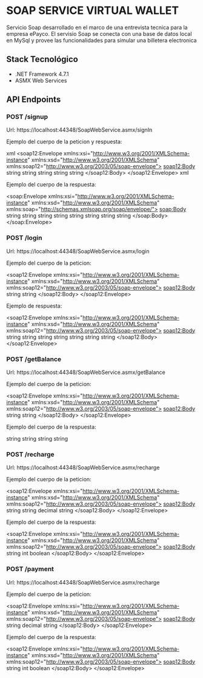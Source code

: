 # SOAP SERVICE VIRTUAL WALLET

Servicio Soap desarrollado en el marco de una entrevista tecnica para la empresa ePayco.
El servisio Soap se conecta con una base de datos local en MySql y provee las funcionalidades para simular una billetera electronica

## Stack Tecnológico

- .NET Framework 4.7.1
- ASMX Web Services

## API Endpoints

### POST /signup

Url: https://localhost:44348/SoapWebService.asmx/signIn

Ejemplo del cuerpo de la peticion y respuesta:

xml <?xml version="1.0" encoding="utf-8"?>
<soap12:Envelope xmlns:xsi="http://www.w3.org/2001/XMLSchema-instance" xmlns:xsd="http://www.w3.org/2001/XMLSchema" xmlns:soap12="http://www.w3.org/2003/05/soap-envelope">
<soap12:Body>
<signIn xmlns="http://tempuri.org/">
<clientId>string</clientId>
<name>string</name>
<phone>string</phone>
<email>string</email>
<password>string</password>
</signIn>
</soap12:Body>
</soap12:Envelope> xml

Ejemplo del cuerpo de la respuesta:

<?xml version="1.0" encoding="utf-8"?>

<soap:Envelope xmlns:xsi="http://www.w3.org/2001/XMLSchema-instance" xmlns:xsd="http://www.w3.org/2001/XMLSchema" xmlns:soap="http://schemas.xmlsoap.org/soap/envelope/">
<soap:Body>
<signInResponse xmlns="http://tempuri.org/">
<signInResult>
<Client>
<Messagge>string</Messagge>
<StatusCode>string</StatusCode>
<IsError>string</IsError>
<ClientId>string</ClientId>
<Name>string</Name>
<Phone>string</Phone>
<Email>string</Email>
<Password>string</Password>
</Client>
</signInResult>
</signInResponse>
</soap:Body>
</soap:Envelope>

### POST /login

Url: https://localhost:44348/SoapWebService.asmx/login

Ejemplo del cuerpo de la peticion:

<?xml version="1.0" encoding="utf-8"?>

<soap12:Envelope xmlns:xsi="http://www.w3.org/2001/XMLSchema-instance" xmlns:xsd="http://www.w3.org/2001/XMLSchema" xmlns:soap12="http://www.w3.org/2003/05/soap-envelope">
<soap12:Body>
<login xmlns="http://tempuri.org/">
<email>string</email>
<password>string</password>
</login>
</soap12:Body>
</soap12:Envelope>

Ejemplo de respuesta:

<?xml version="1.0" encoding="utf-8"?>

<soap12:Envelope xmlns:xsi="http://www.w3.org/2001/XMLSchema-instance" xmlns:xsd="http://www.w3.org/2001/XMLSchema" xmlns:soap12="http://www.w3.org/2003/05/soap-envelope">
<soap12:Body>
<loginResponse xmlns="http://tempuri.org/">
<loginResult>
<Client>
<Messagge>string</Messagge>
<StatusCode>string</StatusCode>
<IsError>string</IsError>
<ClientId>string</ClientId>
<Name>string</Name>
<Phone>string</Phone>
<Email>string</Email>
</Client>
</loginResult>
</loginResponse>
</soap12:Body>
</soap12:Envelope>

### POST /getBalance

Url: https://localhost:44348/SoapWebService.asmx/getBalance

Ejemplo del cuerpo de la peticion:

<?xml version="1.0" encoding="utf-8"?>

<soap12:Envelope xmlns:xsi="http://www.w3.org/2001/XMLSchema-instance" xmlns:xsd="http://www.w3.org/2001/XMLSchema" xmlns:soap12="http://www.w3.org/2003/05/soap-envelope">
<soap12:Body>
<getBalance xmlns="http://tempuri.org/">
<clientId>string</clientId>
<phone>string</phone>
</getBalance>
</soap12:Body>
</soap12:Envelope>

Ejemplo del cuerpo de la respuesta:

<CurrentBalanceBaseResponse xmlns:xsi="http://www.w3.org/2001/XMLSchema-instance" xmlns:xsd="http://www.w3.org/2001/XMLSchema" xmlns="http://tempuri.org/">
<Messagge>string</Messagge>
<StatusCode>string</StatusCode>
<IsError>string</IsError>
<CurrentBalance>string</CurrentBalance>
</CurrentBalanceBaseResponse>

### POST /recharge

Url: https://localhost:44348/SoapWebService.asmx/recharge

Ejemplo del cuerpo de la peticion:

<?xml version="1.0" encoding="utf-8"?>

<soap12:Envelope xmlns:xsi="http://www.w3.org/2001/XMLSchema-instance" xmlns:xsd="http://www.w3.org/2001/XMLSchema" xmlns:soap12="http://www.w3.org/2003/05/soap-envelope">
<soap12:Body>
<recharge xmlns="http://tempuri.org/">
<clientId>string</clientId>
<phone>string</phone>
<ammount>decimal</ammount>
<detail>string</detail>
</recharge>
</soap12:Body>
</soap12:Envelope>

Ejemplo del cuerpo de la respuesta:

<?xml version="1.0" encoding="utf-8"?>

<soap12:Envelope xmlns:xsi="http://www.w3.org/2001/XMLSchema-instance" xmlns:xsd="http://www.w3.org/2001/XMLSchema" xmlns:soap12="http://www.w3.org/2003/05/soap-envelope">
<soap12:Body>
<rechargeResponse xmlns="http://tempuri.org/">
<rechargeResult>
<Messagge>string</Messagge>
<StatusCode>int</StatusCode>
<IsError>boolean</IsError>
</rechargeResult>
</rechargeResponse>
</soap12:Body>
</soap12:Envelope>

### POST /payment

Url: https://localhost:44348/SoapWebService.asmx/recharge

Ejemplo del cuerpo de la peticion:

<?xml version="1.0" encoding="utf-8"?>

<soap12:Envelope xmlns:xsi="http://www.w3.org/2001/XMLSchema-instance" xmlns:xsd="http://www.w3.org/2001/XMLSchema" xmlns:soap12="http://www.w3.org/2003/05/soap-envelope">
<soap12:Body>
<payment xmlns="http://tempuri.org/">
<clientId>string</clientId>
<ammount>decimal</ammount>
<detail>string</detail>
</payment>
</soap12:Body>
</soap12:Envelope>

Ejemplo del cuerpo de la respuesta:

<?xml version="1.0" encoding="utf-8"?>

<soap12:Envelope xmlns:xsi="http://www.w3.org/2001/XMLSchema-instance" xmlns:xsd="http://www.w3.org/2001/XMLSchema" xmlns:soap12="http://www.w3.org/2003/05/soap-envelope">
<soap12:Body>
<paymentResponse xmlns="http://tempuri.org/">
<paymentResult>
<Messagge>string</Messagge>
<StatusCode>int</StatusCode>
<IsError>boolean</IsError>
</paymentResult>
</paymentResponse>
</soap12:Body>
</soap12:Envelope>
